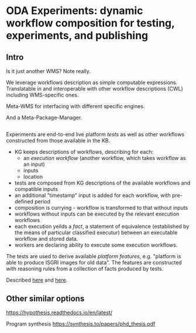 # ODA Experiments: dynamic workflow composition for testing, experiments, and publishing

## Intro

Is it just another WMS? Note really.

We leverage workflows description as simple computable expressions. Translatable in and interoperable with other workflow descriptions (CWL) including WMS-specific ones.

Meta-WMS for interfacing with different specific engines.

And a  Meta-Package-Manager.


##

Experiments are end-to-end live platform *tests* as well as other workflows constructed from those available in the KB.

* KG keeps descriptions of workflows, describing for each:
  * an _execution workflow_  (another workflow, which takes workflow as an input)
  * inputs
  * location  
* tests are composed from KG descriptions of the available workflows and compatible inputs
* an additional "timestamp" input is added for each workflow, with pre-defined period
* composition is currying - workflow is transformed to that without inputs
* workflows without inputs can be executed by the relevant execution workflows
* each execution yeilds a _fact_, a statement of equivalence (established by the means of particular classified executur) between an executable workflow and stored data.
* workers are declaring ability to execute some execution workflows.

The tests are used to derive available _platform features_, e.g. "platform is able to produce ISGRI images for old data".
The features are constructed with reasoning rules from a collection of facts produced by tests.


Described [here](https://doi.org/10.5281/zenodo.3560567) and [here](https://doi.org/10.5281/zenodo.3559528).


## Other similar options

https://hypothesis.readthedocs.io/en/latest/

Program synthesis  https://synthesis.to/papers/phd_thesis.pdf

